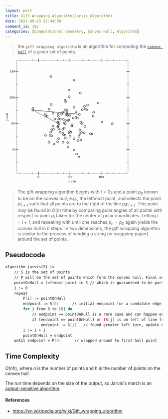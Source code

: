 ```yaml
---
layout: post
title: Gift Wrapping Algorithm(Jarvis Algorithm)
date: 2021-09-03 22:44:00
comment_id: 192
categories: [Computational Geometry, Convex Hull, Algorithm]
---
```


> the `gift wrapping algorithm` is an algorithm for computing the [`convex hull`](https://en.wikipedia.org/wiki/Convex_hull) of a given set of points.

![](/images/2021-09-03-Gift-Wrapping-Algorithm-Jarvis-Algorithm/Animation_depicting_the_gift_wrapping_algorithm.gif#simulator)

> The gift wrapping algorithm begins with $i=0$s and a point $p_0$ known to be on the convex hull, e.g., the leftmost point, and selects the point $pi_{i+1}$ such that all points are to the right of the line $p_i p_{i+1}$. This point may be found in $O(n)$ time by comparing polar angles of all points with respect to point $p_i$ taken for the center of polar coordinates. Letting $i=i+1$, and repeating with until one reaches $p_h=p_0$ again yields the convex hull in $h$ steps. In two dimensions, the gift wrapping algorithm is similar to the process of winding a string (or wrapping paper) around the set of points.

## Pseudocode

```sh
algorithm jarvis(S) is
    // S is the set of points
    // P will be the set of points which form the convex hull. Final set size is i.
    pointOnHull = leftmost point in S // which is guaranteed to be part of the CH(S)
    i := 0
    repeat
        P[i] := pointOnHull
        endpoint := S[0]      // initial endpoint for a candidate edge on the hull
        for j from 0 to |S| do
            // endpoint == pointOnHull is a rare case and can happen only when j == 1 and a better endpoint has not yet been set for the loop
            if (endpoint == pointOnHull) or (S[j] is on left of line from P[i] to endpoint) then
                endpoint := S[j]   // found greater left turn, update endpoint
        i := i + 1
        pointOnHull = endpoint
    until endpoint = P[0]      // wrapped around to first hull point
```

## Time Complexity

$O(nh)$, where $n$ is the number of points and $h$ is the number of points on the convex hull.

The run time depends on the size of the output, so Jarvis's march is an [output-sensitive algorithm](https://en.wikipedia.org/wiki/Output-sensitive_algorithm).

#### References

- <https://en.wikipedia.org/wiki/Gift_wrapping_algorithm>
